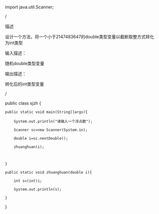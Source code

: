 import java.util.Scanner;

/

描述

设计一个方法，将一个小于2147483647的double类型变量以截断取整方式转化为int类型



输入描述：

随机double类型变量

输出描述：

转化后的int类型变量

 */*

public class sjzh {



    public static void main(String[]args){

        System.out.println("请输入一个浮点数");

        Scanner sc=new Scanner(System.in);

        double i=sc.nextDouble();

        zhuanghuan(i);



    }

    public static void zhuanghuan(double i){

        int s=(int)i;

        System.out.println(s);

    }



}

